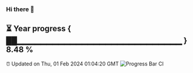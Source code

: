 ### Hi there 👋
⏳ Year progress { ██▁▁▁▁▁▁▁▁▁▁▁▁▁▁▁▁▁▁▁▁▁▁▁▁▁▁▁▁ } 8.48 %
---
⏰ Updated on Thu, 01 Feb 2024 01:04:20 GMT
![Progress Bar CI](https://github.com/liununu/liununu/workflows/Progress%20Bar%20CI/badge.svg)
